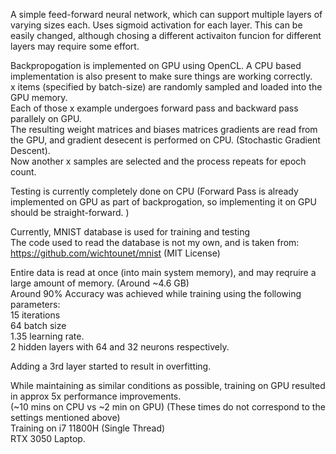 A simple feed-forward neural network, which can support multiple layers of varying sizes each.
Uses sigmoid activation for each layer. This can be easily changed, although chosing a different activaiton funcion for different layers may require some effort.

Backpropogation is implemented on GPU using OpenCL. A CPU based implementation is also present to make sure things are working correctly. <br/>
x items (specified by batch-size) are randomly sampled and loaded into the GPU memory.<br/>
Each of those x example undergoes forward pass and backward pass parallely on GPU.<br/>
The resulting weight matrices and biases matrices gradients are read from the GPU, and gradient desecent is performed on CPU. (Stochastic Gradient Descent).<br/>
Now another x samples are selected and the process repeats for epoch count.<br/>

Testing is currently completely done on CPU (Forward Pass is already implemented on GPU as part of backprogation, so implementing it on GPU should be straight-forward. )<br/>

Currently, MNIST database is used for training and testing<br/>
The code used to read the database is not my own, and is taken from:<br/>
https://github.com/wichtounet/mnist (MIT License)<br/>

Entire data is read at once (into main system memory), and may reqruire a large amount of memory. (Around ~4.6 GB)<br/>
Around 90% Accuracy was achieved while training using the following parameters:<br/>
15 iterations<br/>
64 batch size<br/>
1.35 learning rate.<br/>
2 hidden layers with 64 and 32 neurons respectively.<br/>

Adding a 3rd layer started to result in overfitting.<br/>

While maintaining as similar conditions as possible, training on GPU resulted in approx 5x performance improvements.<br/>
(~10 mins on CPU vs ~2 min on GPU) (These times do not correspond to the settings mentioned above)<br/>
Training on i7 11800H (Single Thread)<br/>
RTX 3050 Laptop.<br/>
